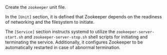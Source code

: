 Create the `zookeeper` unit file.

In the `[Unit]` section, it is defined that Zookeeper depends on the 
readiness of networking and the filesystem to initiate.

The `[Service]` section instructs systemd to utilize the 
`zookeeper-server-start.sh` and `zookeeper-server-stop.sh` shell scripts 
for initiating and terminating the service. Additionally, it configures 
Zookeeper to be automatically restarted in case of abnormal termination.